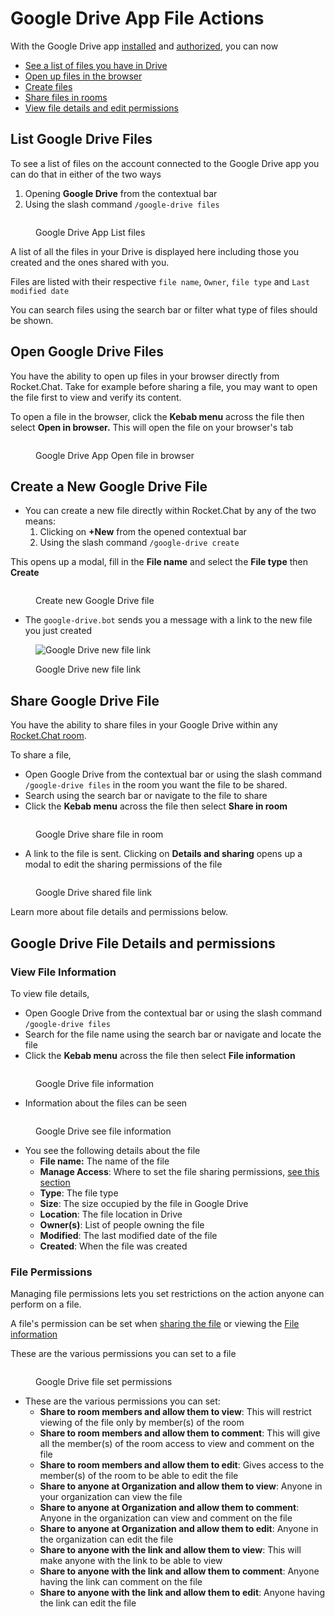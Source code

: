 # Google Drive App File Actions

With the Google Drive app [installed](google-drive-app-setup.md) and [authorized](authorize-and-connect-with-google-drive-app.md), you can now

* [See a list of files you have in Drive](google-drive-app-file-actions.md#list-google-drive-files)
* [Open up files in the browser](google-drive-app-file-actions.md#open-google-drive-files)
* [Create files](google-drive-app-file-actions.md#create-a-new-google-drive-file)
* [Share files in rooms](google-drive-app-file-actions.md#undefined)
* [View file details and edit permissions](google-drive-app-file-actions.md#google-drive-file-details-and-permissions)

## List Google Drive Files

To see a list of files on the account connected to the Google Drive app you can do that in either of the two ways

1. Opening **Google Drive** from the contextual bar
2. Using the slash command `/google-drive files`

<figure><img src="../../../../.gitbook/assets/Google Drive App List files" alt=""><figcaption><p>Google Drive App List files</p></figcaption></figure>

A list of all the files in your Drive is displayed here including those you created and the ones shared with you.

Files are listed with their respective `file name`, `Owner`, `file type` and `Last modified date`

You can search files using the search bar or filter what type of files should be shown.

## Open Google Drive Files

You have the ability to open up files in your browser directly from Rocket.Chat. Take for example before sharing a file, you may want to open the file first to view and verify its content.

To open a file in the browser, click the **Kebab menu** across the file then select **Open in browser.** This will open the file on your browser's tab

<figure><img src="../../../../.gitbook/assets/Google Drive App Open file in browser" alt=""><figcaption><p>Google Drive App Open file in browser</p></figcaption></figure>

## Create a New Google Drive File

* You can create a new file directly within Rocket.Chat by any of the two means:&#x20;
  1. Clicking on **+New** from the opened contextual bar
  2. Using the slash command `/google-drive create`

This opens up a modal, fill in the **File name** and select the **File type** then **Create**

<figure><img src="../../../../.gitbook/assets/Create new Google Drive file " alt=""><figcaption><p>Create new Google Drive file </p></figcaption></figure>

* The `google-drive.bot` sends you a message with a link to the new file you just created

<figure><img src="../../../../.gitbook/assets/Google Drive new file link" alt="Google Drive new file link"><figcaption><p>Google Drive new file link</p></figcaption></figure>

## Share Google Drive File

You have the ability to share files in your Google Drive within any [Rocket.Chat room](../../../../use-rocket.chat/user-guides/rooms/#types-of-rooms-in-rocket.chat).

To share a file,

* Open Google Drive from the contextual bar or using the slash command `/google-drive files` in the room you want the file to be shared.
* Search using the search bar or navigate to the file to share
* Click the **Kebab menu** across the file then select **Share in room**

<figure><img src="../../../../.gitbook/assets/Google Drive share file in room" alt=""><figcaption><p>Google Drive share file in room</p></figcaption></figure>

* A link to the file is sent. Clicking on **Details and sharing** opens up a modal to edit the sharing permissions of the file

<figure><img src="../../../../.gitbook/assets/Google Drive shared file link" alt=""><figcaption><p>Google Drive shared file link</p></figcaption></figure>

Learn more about file details and permissions below.

## Google Drive File Details and permissions

### View File Information

To view file details,

* Open Google Drive from the contextual bar or using the slash command `/google-drive files`&#x20;
* Search for the file name using the search bar or navigate and locate the file
* Click the **Kebab menu** across the file then select **File information**

<figure><img src="../../../../.gitbook/assets/Google Drive file information.png" alt=""><figcaption><p>Google Drive file information</p></figcaption></figure>

* Information about the files can be seen

<figure><img src="../../../../.gitbook/assets/Google Drive see file information.png" alt=""><figcaption><p>Google Drive see file information</p></figcaption></figure>

* You see the following details about the file
  * **File name:** The name of the file
  * **Manage Access**: Where to set the file sharing permissions, [see this section](google-drive-app-file-actions.md#file-permissions)
  * **Type**: The file type
  * **Size**: The size occupied by the file in Google Drive
  * **Location**: The file location in Drive
  * **Owner(s)**: List of people owning the file
  * **Modified**: The last modified date of the file
  * **Created**: When the file was created

### File Permissions

Managing file permissions lets you set restrictions on the action anyone can perform on a file.

A file's permission can be set when [sharing the file](google-drive-app-file-actions.md#share-google-drive-file) or viewing the [File information](google-drive-app-file-actions.md#view-file-information)

These are the various permissions you can set to a file

<figure><img src="../../../../.gitbook/assets/Google Drive file set permissions.png" alt=""><figcaption><p>Google Drive file set permissions</p></figcaption></figure>

* These are the various permissions you can set:
  * **Share to room members and allow them to view**: This will restrict viewing of the file only by member(s) of the room
  * **Share to room members and allow them to comment**: This will give all the member(s) of the room access to view and comment on the file
  * **Share to room members and allow them to edit**: Gives access to the member(s) of the room to be able to edit the file
  * **Share to anyone at Organization and allow them to view**: Anyone in your organization can view the file
  * **Share to anyone at Organization and allow them to comment**: Anyone in the organization can view and comment on the file
  * **Share to anyone at Organization and allow them to edit**: Anyone in the organization can edit the file
  * **Share to anyone with the link and allow them to view**: This will make anyone with the link to be able to view
  * **Share to anyone with the link and allow them to comment**: Anyone having the link can comment on the file
  * **Share to anyone with the link and allow them to edit**: Anyone having the link can edit the file
